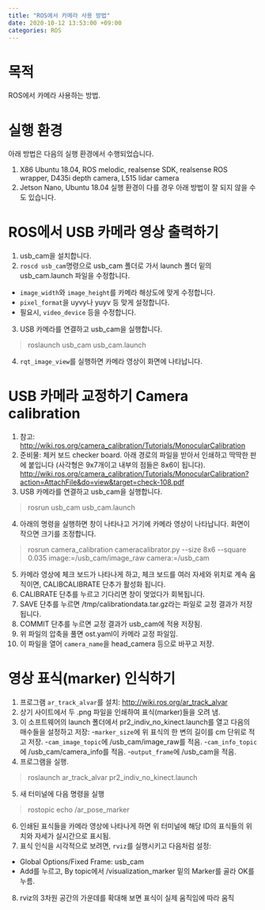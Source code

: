 ```yaml
---
title: "ROS에서 카메라 사용 방법"
date: 2020-10-12 13:53:00 +09:00
categories: ROS
---
```


# 목적
ROS에서 카메라 사용하는 방법.

# 실행 환경
아래 방법은 다음의 실행 환경에서 수행되었습니다.   
1) X86 Ubuntu 18.04, ROS melodic, realsense SDK, realsense ROS wrapper, D435i depth camera, L515 lidar camera   
2) Jetson Nano, Ubuntu 18.04
실행 환경이 다를 경우 아래 방법이 잘 되지 않을 수도 있습니다.

# ROS에서 USB 카메라 영상 출력하기
1. usb_cam을 설치합니다.
2. `roscd usb_cam`명령으로 usb_cam 폴더로 가서 launch 폴더 밑의 usb_cam.launch 파일을 수정합니다.
- `image_width`와 `image_height`를 카메라 해상도에 맞게 수정합니다.
- `pixel_format`을 uyvy나 yuyv 등 맞게 설정합니다.
- 필요시, `video_device` 등을 수정합니다.
3. USB 카메라를 연결하고 usb_cam을 실행합니다.
> roslaunch usb_cam usb_cam.launch
4. `rqt_image_view`를 실행하면 카메라 영상이 화면에 나타납니다.

# USB 카메라 교정하기 Camera calibration
1. 참고: http://wiki.ros.org/camera_calibration/Tutorials/MonocularCalibration
2. 준비물: 체커 보드 checker board. 아래 경로의 파일을 받아서 인쇄하고 딱딱한 판에 붙입니다 (사각형은 9x7개이고 내부의 점들은 8x6이 됩니다).
http://wiki.ros.org/camera_calibration/Tutorials/MonocularCalibration?action=AttachFile&do=view&target=check-108.pdf
3. USB 카메라를 연결하고 usb_cam을 실행합니다.
> rosrun usb_cam usb_cam.launch
4. 아래의 명령을 실행하면 창이 나타나고 거기에 카메라 영상이 나타납니다. 화면이 작으면 크기를 조정합니다.
> rosrun camera_calibration cameracalibrator.py --size 8x6 --square 0.035 image:=/usb_cam/image_raw camera:=/usb_cam
5. 카메라 영상에 체크 보드가 나타나게 하고, 체크 보드를 여러 자세와 위치로 계속 움직이면, CALIBCALIBRATE 단추가 활성화 됩니다.
6. CALIBRATE 단추를 누르고 기다리면 창이 멎었다가 회복됩니다.
7. SAVE 단추를 누르면 /tmp/calibrationdata.tar.gz라는 파일로 교정 결과가 저장됩니다.
8. COMMIT 단추를 누르면 교정 결과가 usb_cam에 적용 저장됨.
9. 위 파일의 압축을 풀면 ost.yaml이 카메라 교정 파일임.
10. 이 파일을 열어 `camera_name`을 head_camera 등으로 바꾸고 저장.

# 영상 표식(marker) 인식하기

1. 프로그램 `ar_track_alvar`를 설치: http://wiki.ros.org/ar_track_alvar
2. 상기 사이트에서 두 .png 파일을 인쇄하여 표식(marker)들을 오려 냄. 
3. 이 소프트웨어의 launch 폴더에서 pr2_indiv_no_kinect.launch를 열고 다음의 매수들을 설정하고 저장:
-`marker_size`에 위 표식의 한 변의 길이를 cm 단위로 적고 저장.
-`cam_image_topic`에 /usb_cam/image_raw를 적음.
-`cam_info_topic`에 /usb_cam/camera_info를 적음.
-`output_frame`에 /usb_cam을 적음.
4. 프로그램을 실행.
> roslaunch ar_track_alvar pr2_indiv_no_kinect.launch
5. 새 터미널에 다음 명령을 실행
> rostopic echo /ar_pose_marker
6. 인쇄된 표식들을 카메라 영상에 나타나게 하면 위 터미널에 해당 ID의 표식들의 위치와 자세가 실시간으로 표시됨.
7. 표식 인식을 시각적으로 보려면, `rviz`를 실행시키고 다음처럼 설정:
- Global Options/Fixed Frame: usb_cam
- Add를 누르고, By topic에서 /visualization_marker 밑의 Marker를 골라 OK를 누름.
8. rviz의 3차원 공간의 가운데를 확대해 보면 표식이 실제 움직임에 따라 움직

